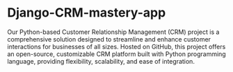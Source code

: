  # Django-CRM-mastery-app
Our Python-based Customer Relationship Management (CRM) project is a comprehensive solution designed to streamline and enhance customer interactions for businesses of all sizes. Hosted on GitHub, this project offers an open-source, customizable CRM platform built with Python programming language, providing flexibility, scalability, and ease of integration.
